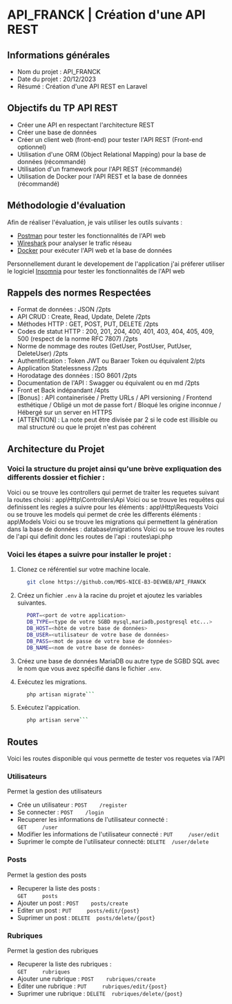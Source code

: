 # API_FRANCK | Création d'une API REST

## Informations générales
- Nom du projet : API_FRANCK
- Date du projet : 20/12/2023
- Résumé : Création d'une API REST en Laravel

## Objectifs du TP API REST
- Créer une API en respectant l'architecture REST
- Créer une base de données
- Créer un client web (front-end) pour tester l'API REST (Front-end optionnel)
- Utilisation d'une ORM (Object Relational Mapping) pour la base de données (récommandé)
- Utilisation d'un framework pour l'API REST (récommandé)
- Utilisation de Docker pour l'API REST et la base de données (récommandé)

## Méthodologie d'évaluation
Afin de réaliser l'évaluation, je vais utiliser les outils suivants :
- [Postman](https://www.postman.com/) pour tester les fonctionnalités de l'API web
- [Wireshark](https://www.wireshark.org/) pour analyser le trafic réseau
- [Docker](https://www.docker.com/) pour exécuter l'API web et la base de données

Personnellement durant le developement de l'application j'ai préferer utiliser le logiciel [Insomnia](https://insomnia.rest) pour tester les fonctionnalités de l'API web

## Rappels des normes Respectées
- Format de données : JSON /2pts
- API CRUD : Create, Read, Update, Delete /2pts
- Méthodes HTTP : GET, POST, PUT, DELETE /2pts
- Codes de statut HTTP : 200, 201, 204, 400, 401, 403, 404, 405, 409, 500 (respect de la norme RFC 7807) /2pts
- Norme de nommage des routes (GetUser, PostUser, PutUser, DeleteUser) /2pts
- Authentification : Token JWT ou Baraer Token ou équivalent 2/pts 
- Application Statelessness /2pts
- Horodatage des données : ISO 8601 /2pts
- Documentation de l'API : Swagger ou équivalent ou en md /2pts
- Front et Back indépandant /4pts 
- [Bonus] : API containerisée / Pretty URLs / API versioning / Frontend esthétique / Obligé un mot de passe fort / Bloqué les origine inconnue / Hébergé sur un server en HTTPS
- [ATTENTION] : La note peut être divisée par 2 si le code est illisible ou mal structuré ou que le projet n'est pas cohérent

## Architecture du Projet

### Voici la structure du projet ainsi qu'une brève expliquation des differents dossier et fichier :

Voici ou se trouve les controllers qui permet de traiter les requetes suivant la routes choisi : app\Http\Controllers\Api
Voici ou se trouve les requêtes qui definissent les regles a suivre pour les éléments : app\Http\Requests
Voici ou se trouve les models qui permet de crée les differents éléments : app\Models
Voici ou se trouve les migrations qui permettent la génération dans la base de données : database\migrations
Voici ou se trouve les routes de l'api qui definit donc les routes de l'api : routes\api.php

### Voici les étapes a suivre pour installer le projet :

1. Clonez ce référentiel sur votre machine locale.

   ```bash
      git clone https://github.com/MDS-NICE-B3-DEVWEB/API_FRANCK
    ```

2. Créez un fichier `.env` à la racine du projet et ajoutez les variables suivantes.

   ```bash
      PORT=<port de votre application>
      DB_TYPE=<type de votre SGBD mysql,mariadb,postgresql etc...>
      DB_HOST=<hôte de votre base de données>
      DB_USER=<utilisateur de votre base de données>
      DB_PASS=<mot de passe de votre base de données>
      DB_NAME=<nom de votre base de données>
    ```

3. Créez une base de données MariaDB ou autre type de SGBD SQL avec le nom que vous avez spécifié dans le fichier `.env`.

4. Exécutez les migrations.

   ```bash
      php artisan migrate```

5. Exécutez l'appication.

   ```bash
      php artisan serve```

## Routes

Voici les routes disponible qui vous permette de tester vos requetes via l'API

### Utilisateurs

Permet la gestion des utilisateurs

- Crée un utilisateur : 
``` POST    /register ```
- Se connecter : 
``` POST    /login ```
- Recuperer les informations de l'utilisateur connecté :  
``` GET     /user ```
- Modifier les informations de l'utilisateur connecté : 
``` PUT     /user/edit ```
- Suprimer le compte de l'utilisateur connecté: 
``` DELETE  /user/delete ```

### Posts

Permet la gestion des posts

- Recuperer la liste des posts :  
``` GET     posts ```
- Ajouter un post : 
``` POST    posts/create ```
- Editer un post : 
``` PUT     posts/edit/{post} ```
- Suprimer un post :
``` DELETE  posts/delete/{post} ```

### Rubriques

Permet la gestion des rubriques

- Recuperer la liste des rubriques :  
``` GET     rubriques ```
- Ajouter une rubrique : 
``` POST    rubriques/create ```
- Editer une rubrique : 
``` PUT     rubriques/edit/{post} ```
- Suprimer une rubrique :
``` DELETE  rubriques/delete/{post} ```


